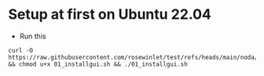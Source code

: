# Setup at first on Ubuntu 22.04
- Run this
```
curl -O https://raw.githubusercontent.com/rosewinlet/test/refs/heads/main/noda/01_installgui.sh && chmod u+x 01_installgui.sh && ./01_installgui.sh
```
